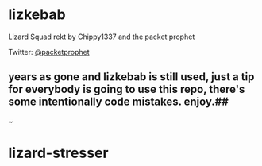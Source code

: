 # lizkebab

Lizard Squad rekt by Chippy1337 and the packet prophet

Twitter: [@packetprophet](https://twitter.com/packetprophet)


## years as gone and lizkebab is still used, just a tip for everybody is going to use this repo, there's some intentionally code mistakes. enjoy.##
~                                      
# lizard-stresser

